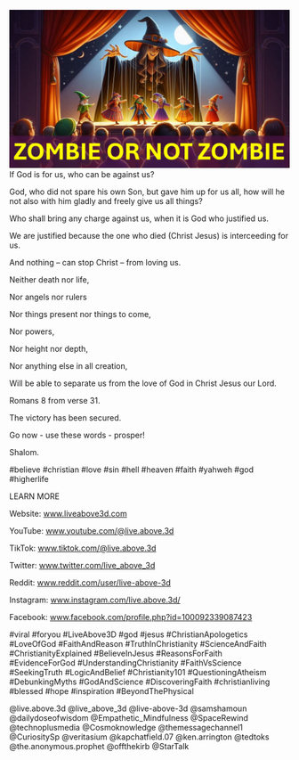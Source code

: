 ![Video cover image](./cover.jpg)
If God is for us, who can be against us?

God, who did not spare his own Son, but gave him up for us all, how will he not also with him gladly and freely give us all things?

Who shall bring any charge against us, when it is God who justified us.

We are justified because the one who died (Christ Jesus) is interceeding for us.

And nothing – can stop Christ – from loving us.

Neither death nor life, 

Nor angels nor rulers

Nor things present nor things to come, 

Nor powers, 

Nor height nor depth, 

Nor anything else in all creation, 

Will be able to separate us from the love of God in Christ Jesus our Lord.

Romans 8 from verse 31.

The victory has been secured.

Go now - use these words - prosper!

Shalom.

#believe #christian #love #sin #hell #heaven #faith #yahweh #god #higherlife


LEARN MORE

Website: www.liveabove3d.com

YouTube: www.youtube.com/@live.above.3d

TikTok: www.tiktok.com/@live.above.3d

Twitter: www.twitter.com/live_above_3d

Reddit: www.reddit.com/user/live-above-3d

Instagram: www.instagram.com/live.above.3d/

Facebook: www.facebook.com/profile.php?id=100092339087423

#viral #foryou #LiveAbove3D #god #jesus #ChristianApologetics #LoveOfGod #FaithAndReason #TruthInChristianity #ScienceAndFaith #ChristianityExplained #BelieveInJesus #ReasonsForFaith #EvidenceForGod #UnderstandingChristianity #FaithVsScience #SeekingTruth #LogicAndBelief #Christianity101 #QuestioningAtheism #DebunkingMyths #GodAndScience #DiscoveringFaith #christianliving #blessed #hope #inspiration #BeyondThePhysical

@live.above.3d @live_above_3d @live-above-3d @samshamoun @dailydoseofwisdom @Empathetic_Mindfulness @SpaceRewind @technoplusmedia @Cosmoknowledge @themessagechannel1 @CuriositySp @veritasium @kapchatfield.07 @ken.arrington @tedtoks @the.anonymous.prophet @offthekirb @StarTalk
